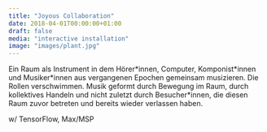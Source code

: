```yaml
---
title: "Joyous Collaboration"
date: 2018-04-01T00:00:00+01:00
draft: false
media: "interactive installation"
image: "images/plant.jpg"
---
```


Ein Raum als Instrument in dem Hörer\*innen, Computer, Komponist\*innen und Musiker\*innen aus vergangenen Epochen gemeinsam musizieren. Die Rollen verschwimmen. Musik geformt durch Bewegung im Raum, durch kollektives Handeln und nicht zuletzt durch Besucher*innen, die diesen Raum zuvor betreten und bereits wieder verlassen haben. 

w/ TensorFlow, Max/MSP 